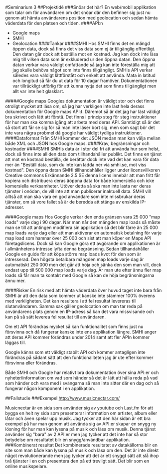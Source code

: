 #Seminarium 3
##Projektidé
###Snöar det här?
En web/mobil applikation som talar om för användaren om det snöar där den befinner sig just nu genom att hämta användarens position med geolocation och sedan hämta väderdata för den platsen och tiden.
####API:n
*   Google maps
*   SMHI
*   Geolocation
####Tankar
####SMHI
Hos SMHI finns det en mängd öppen data, dock så finns det viss data som ej är tillgänglig offentligt. Den datan går dock att beställa mot en kostnad. Jag kan dock inte läsa mig till vilken data som är exkluderad ur den öppna datan. Den öppna datan verkar vara väldigt omfattande så jag kan inte föreställa mig att jag skulle behöva något som inte finns tillgängligt. SMHIs API verkar således vara väldigt lättförstått och enkelt att använda. Mata in latitud och longitud så får du ut data för 10 dagar framöver. Dokumentationen var tillräckligt utförlig för att kunna nytja det som finns tillgängligt men allt var inte helt glasklart.

#####Google maps
Googles dokumentation är väldigt stor och det finns otroligt mycket att läsa om, så jag har verkligen inte läst hela derass dokumentation för Google maps API:t. Däremot så är det jag har läst väldigt bra skrivet och lätt att förstå. Det finns i princip steg för steg instruktioner för hur man ska komma igång att arbeta med deras API. Samtidigt så är det så stort att får se sig för så man inte läser bort sig, men som sagt bör det inte vara några probmel då google har väldigt tydliga instruktioner.
####Dataformat
Från SMHI kommer det JSON medan man kan välja mellan både XML och JSON hos Google maps.
####Krav, begränsningar och kostnader
####SMHI
SMHIs data är i stor del fri att använda hur som helst, dock så finns inte all den data dom tillhandahåller publikt. Det finns en tjänst att mot en kostnad beställa, de berättar dock inte vad det kan vara för data mer än "Beställ data, som du inte kan ladda ner via smhi.se, mot viss kostnad". Den öppna datan SMHI tillhandahåller ligger under licensvillkoren Creative commons Erkännande 2.5 SE denna licens innebär att man fritt får kopiera och distribuera deras äöppna data för både komersiella och icke komersiella verksamheter. Utöver detta så ska man inte lasta ner deras tjänster i onödan, de vill inte att man publicerar inaktuell data. SMHI vill alltså att man ska vara en god användare som inte missbrukar deras tjänster, om så vore fallet så är de beredda att stänga av enskilda IP-adresser.

####Google maps
Hos Google verkar den enda gränsen vara 25 000 "map loads" varje dag i 90 dagar. När man når den mängden map loads så måste man se till att antingen modifiera sin applikation så det blir färre än 25 000 map loads varje dag eller att man aktiverar en automatisk betalning för varje map load som hamnar över 25 000 och sist att man köper en Maps API företagslicens. Dock så kan Google göra ett avgörande om applikationen är i allmänhetens intresse lyfta denna begränsning. Sedan tillhandahåller Google en guide för att köpa större map loads kvot för den som är intresserad. Den högsta betalbara mängden  map loads varje dag är automatiskt 250 000 men det går att höja och sänka den som man vill, dock endast upp till 500 000 map loads varje dag. Är man ute efter ännu fler map loads så får man ta kontakt med Google så kan de höja begränsningarna ännu mer.

####Risker
En risk med att hämta väderdata över huvud taget inte bara från SMHI är att den data som kommer ut kanske inte stämmer 100% överens med verkligheten. Det kan resultera i att fel resultat levereras till slutanvändaren. Samma sak gäller geolocation om man tar reda på användarens plats genom en IP-adress så kan det vara missvisande och kan på så sätt leverea fel resultat till användaren.

Om ett API förändras mycket så kan funktionalitet som finns just nu försvinna och då fungerar kanske inte ens applikation längre. SMHI anger att deras API kommer förändras under 2014 samt att fler APIn kommer läggas till. 

Google känns som ett väldigt stabilt API och kommer antagligen inte förändras på sådant sätt att den funktionaliteten jag är ute efter kommer försvinna eller förändras. 

Både SMHI och Google har relativt bra dokumentation över sina API:er och nyheter/information om vad som händer så det är lätt att hålla reda på vad som händer och vara med i svängarna så man inte sitter där en dag och så fungerar någon komponent i en applikation.

##Fallstudie
###Exempel
http://www.musicnectar.com/

Musicnectar är en sida som använder sig av youtube och Last.fm för att bygga en helt ny sida som presenterar information om artister, album eller låtar och även spelar upp musik. Jag tycker att den här sidan är ett bra exempel på hur man genom att använda sig av API:er skapar en snygg ny lösning för hur man kan lyssna på musik och läsa om musik. Denna tjänst använder sig "bara" av 2 API:er men jag tycker att det inte har så stor betydelse om resultatet blir en snygg/användbar applikation.
###Kombinerat resultat
Det kombinerade resultatet av datakällorna blir en site som man både kan lyssna på musik och läsa om den. Det är inte direkt något revolutionerande men jag tycker att det är ett snyggt sätt att slå ihop två tjänster i en och presentera den på ett trevligt sätt. Det blir som en online musikspelare.
